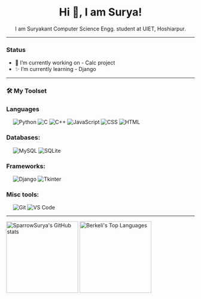 <h1 align="center">Hi 👋, I am Surya!</h1>

<p align="center">I am Suryakant Computer Science Engg. student at UIET, Hoshiarpur. </p>

---
### Status
+ 🌟 I’m currently working on - Calc project
+ ✨ I’m currently learning - Django

---

### 🛠️ My Toolset

### Languages
&emsp;
![Python](https://img.shields.io/badge/-Python-000?&logo=Python)
![C](https://img.shields.io/badge/-C-000?&logo=C)
![C++](https://img.shields.io/badge/-C++-000?&logo=Cplusplus)
![JavaScript](https://img.shields.io/badge/-JavaScript-000?&logo=JavaScript)
![CSS](https://img.shields.io/badge/-CSS-000?&logo=CSS3)
![HTML](https://img.shields.io/badge/-HTML-000?&logo=HTML5)
<!-- ![Bash](https://img.shields.io/badge/-Bash-000?&logo=GNU-Bash) -->
<!-- ![PHP](https://img.shields.io/badge/-PHP-000?&logo=PHP) -->

### Databases:
&emsp;
![MySQL](https://img.shields.io/badge/-MySQL-000?&logo=MySQL)
![SQLite](https://img.shields.io/badge/-SQLite-000?&logo=SQLite)

### Frameworks:
&emsp;
![Django](https://img.shields.io/badge/-Django-000?&logo=Django)
![Tkinter](https://img.shields.io/badge/-Tkinter-000?&logo=Tkinter)
<!-- ![FastAPI](https://img.shields.io/badge/-FastAPI-000?&logo=FastAPI) -->

### Misc tools:
&emsp;
![Git](https://img.shields.io/badge/-Git-000?&logo=Git)
![VS Code](https://img.shields.io/badge/-VS%20Code-000?&logo=Visual-Studio-Code)
<!-- ![GitHub](https://img.shields.io/badge/-GitHub-000?&logo=GitHub) -->

---
<img alt="SparrowSurya's GitHub stats" src="https://github-readme-stats.vercel.app/api/?username=sparrowsurya&show_icons=true&include_all_commits=true&count_private=true&theme=react&hide_border=true&bg_color=1F222E&title_color=F85D7F&icon_color=F8D866" height="192px"/>
<img alt="Berkeli's Top Languages" src="https://github-readme-stats.vercel.app/api/top-langs/?username=sparrowsurya&langs_count=8&layout=compact&theme=react&hide_border=true&bg_color=1F222E&title_color=F85D7F&icon_color=F8D866" height="192px"/>
